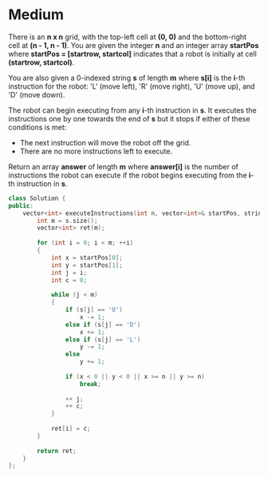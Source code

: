 # Medium

There is an **n x n** grid, with the top-left cell at **(0, 0)** and the bottom-right cell at **(n - 1, n - 1)**. You are given the integer **n** and an integer array **startPos** where **startPos = [startrow, startcol]** indicates that a robot is initially at cell **(startrow, startcol)**.

You are also given a 0-indexed string **s** of length **m** where **s[i]** is the **i**-th instruction for the robot: 'L' (move left), 'R' (move right), 'U' (move up), and 'D' (move down).

The robot can begin executing from any **i**-th instruction in **s**. It executes the instructions one by one towards the end of **s** but it stops if either of these conditions is met:

- The next instruction will move the robot off the grid.
- There are no more instructions left to execute.

Return an array **answer** of length **m** where **answer[i]** is the number of instructions the robot can execute if the robot begins executing from the **i**-th instruction in **s**.

```cpp
class Solution {
public:
    vector<int> executeInstructions(int n, vector<int>& startPos, string s) {
        int m = s.size();
        vector<int> ret(m);
        
        for (int i = 0; i < m; ++i)
        {
            int x = startPos[0];
            int y = startPos[1];
            int j = i;
            int c = 0;
            
            while (j < m)
            {
                if (s[j] == 'U')
                    x -= 1;
                else if (s[j] == 'D')
                    x += 1;
                else if (s[j] == 'L')
                    y -= 1;
                else
                    y += 1;
                
                if (x < 0 || y < 0 || x >= n || y >= n)
                    break;
                
                ++ j;
                ++ c;
            }
            
            ret[i] = c;
        }
        
        return ret;
    }
};
```
